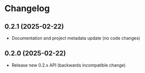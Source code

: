 # Changelog

## 0.2.1 (2025-02-22)

- Documentation and project metadata update (no code changes)

## 0.2.0 (2025-02-22)

- Release new 0.2.x API (backwards incompatible change)
